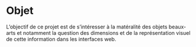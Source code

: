 # Objet
L’objectif de ce projet est de s’intéresser à la matéralité des  objets beaux-arts et notamment la question des dimensions et  de la représentation visuel de cette information dans les  interfaces web.
## 

